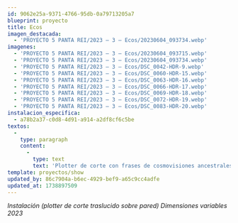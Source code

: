 ```yaml
---
id: 9062e25a-9371-4766-95db-0a79713205a7
blueprint: proyecto
title: Ecos
imagen_destacada:
  - 'PROYECTO 5 PANTA REI/2023 — 3 — Ecos/20230604_093734.webp'
imagenes:
  - 'PROYECTO 5 PANTA REI/2023 — 3 — Ecos/20230604_093715.webp'
  - 'PROYECTO 5 PANTA REI/2023 — 3 — Ecos/20230604_093734.webp'
  - 'PROYECTO 5 PANTA REI/2023 — 3 — Ecos/DSC_0042-HDR-9.webp'
  - 'PROYECTO 5 PANTA REI/2023 — 3 — Ecos/DSC_0060-HDR-15.webp'
  - 'PROYECTO 5 PANTA REI/2023 — 3 — Ecos/DSC_0063-HDR-16.webp'
  - 'PROYECTO 5 PANTA REI/2023 — 3 — Ecos/DSC_0066-HDR-17.webp'
  - 'PROYECTO 5 PANTA REI/2023 — 3 — Ecos/DSC_0069-HDR-18.webp'
  - 'PROYECTO 5 PANTA REI/2023 — 3 — Ecos/DSC_0072-HDR-19.webp'
  - 'PROYECTO 5 PANTA REI/2023 — 3 — Ecos/DSC_0083-HDR-20.webp'
instalacion_especifica:
  - a78b2a37-c0d8-4d91-a914-a2df8cf6c5be
textos:
  -
    type: paragraph
    content:
      -
        type: text
        text: 'Plotter de corte con frases de cosmovisiones ancestrales alrededor del agua. Tras una investigación de diversas cosmovisiones ancestrales de América latina, una selección de apartes de diferentes cosmovisiones es hecha en letras translucidas que dan la idea de lo líquido, instaladas a alturas variables en una pared, que van desde la altura del piso hasta 1m de altura en una distribución sinuosa que nos recuerda el vaivén de las corrientes.'
template: proyectos/show
updated_by: 86c7904a-b6ec-4929-bef9-a65c9cc4adfe
updated_at: 1738897509
---
```

_Instalación (plotter de corte traslucido sobre pared) Dimensiones variables 2023_